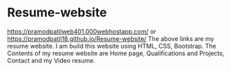 # Resume-website
https://pramodpatilweb401.000webhostapp.com/  or https://pramodpatil18.github.io/Resume-website/ The above links are my resume website. I am build this website using HTML, CSS, Bootstrap. The Contents of my resume website are Home page, Qualifications and Projects, Contact and my Video resume. 
